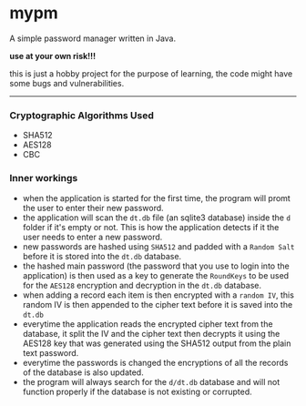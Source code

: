 # mypm

A simple password manager written in Java.

**use at your own risk!!!**

this is just a hobby project for the purpose of learning,
the code might have some bugs and vulnerabilities.

----------

### Cryptographic Algorithms Used
- SHA512
- AES128
- CBC

### Inner workings

- when the application is started for the first time, the program will promt the user to enter their new password.
- the application will scan the ```dt.db``` file (an sqlite3 database) inside the ```d``` folder if it's empty or not. This is how the application detects if it the user needs to enter a new password.
- new passwords are hashed using ```SHA512``` and padded with a ```Random Salt``` before it is stored into the ```dt.db``` database.
- the hashed main password (the password that you use to login into the application) is then used as a key to generate the ```RoundKeys``` to be used for the ```AES128``` encryption and decryption in the ```dt.db``` database.
- when adding a record each item is then encrypted with a ```random IV```, this random IV is then appended to the cipher text before it is saved into the ```dt.db```
- everytime the application reads the encrypted cipher text from the database, it split the IV and the cipher text then decrypts it using the AES128 key that was generated using the SHA512 output from the plain text password.
- everytime the passwords is changed the encryptions of all the records of the database is also updated.
- the program will always search for the ```d/dt.db``` database and will not function properly if the database is not existing or corrupted.
